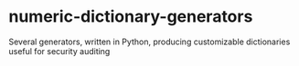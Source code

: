 numeric-dictionary-generators
=============================

Several generators, written in Python, producing customizable dictionaries useful for security auditing

